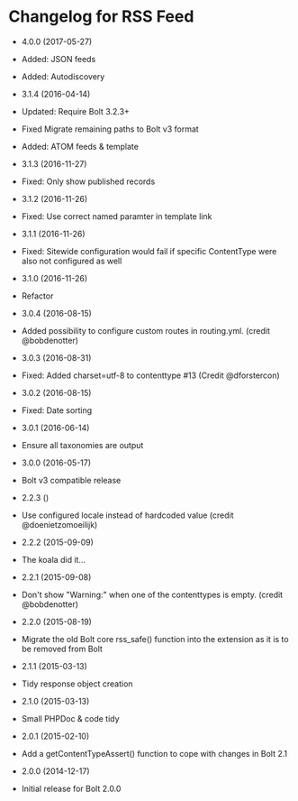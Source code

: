 # Changelog for RSS Feed

* 4.0.0 (2017-05-27)
 * Added: JSON feeds
 * Added: Autodiscovery

* 3.1.4 (2016-04-14)
 * Updated: Require Bolt 3.2.3+
 * Fixed Migrate remaining paths to Bolt v3 format
 * Added: ATOM feeds & template

* 3.1.3 (2016-11-27)
 * Fixed: Only show published records

* 3.1.2 (2016-11-26)
 * Fixed: Use correct named paramter in template link

* 3.1.1 (2016-11-26)
 * Fixed: Sitewide configuration would fail if specific ContentType were also not configured as well

* 3.1.0 (2016-11-26)
 * Refactor

* 3.0.4 (2016-08-15)
 * Added possibility to configure custom routes in routing.yml. (credit @bobdenotter)

* 3.0.3 (2016-08-31)
 * Fixed: Added charset=utf-8 to contenttype #13 (Credit @dforstercon)

* 3.0.2 (2016-08-15)
 * Fixed: Date sorting

* 3.0.1 (2016-06-14)
 * Ensure all taxonomies are output

* 3.0.0 (2016-05-17)
 * Bolt v3 compatible release

* 2.2.3 ()
 * Use configured locale instead of hardcoded value (credit @doenietzomoeilijk)

* 2.2.2 (2015-09-09)
 * The koala did it…

* 2.2.1 (2015-09-08)
 * Don't show "Warning:" when one of the contenttypes is empty. (credit @bobdenotter)

* 2.2.0 (2015-08-19)
 * Migrate the old Bolt core rss_safe() function into the extension as it is to be removed from Bolt

* 2.1.1 (2015-03-13)
 * Tidy response object creation

* 2.1.0 (2015-03-13)
 * Small PHPDoc & code tidy

* 2.0.1 (2015-02-10)

 * Add a getContentTypeAssert() function to cope with changes in Bolt 2.1

* 2.0.0 (2014-12-17)

 * Initial release for Bolt 2.0.0
